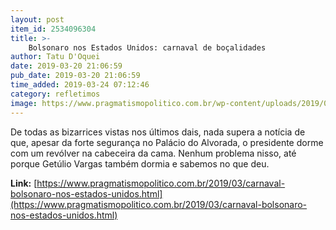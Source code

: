 ```yaml
---
layout: post
item_id: 2534096304
title: >-
    Bolsonaro nos Estados Unidos: carnaval de boçalidades
author: Tatu D'Oquei
date: 2019-03-20 21:06:59
pub_date: 2019-03-20 21:06:59
time_added: 2019-03-24 07:12:46
category: refletimos
image: https://www.pragmatismopolitico.com.br/wp-content/uploads/2019/03/bolsonaro-olavo.jpg
---
```


De todas as bizarrices vistas nos últimos dais, nada supera a notícia de que, apesar da forte segurança no Palácio do Alvorada, o presidente dorme com um revólver na cabeceira da cama. Nenhum problema nisso, até porque Getúlio Vargas também dormia e sabemos no que deu.

**Link:** [https://www.pragmatismopolitico.com.br/2019/03/carnaval-bolsonaro-nos-estados-unidos.html](https://www.pragmatismopolitico.com.br/2019/03/carnaval-bolsonaro-nos-estados-unidos.html)

